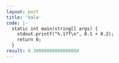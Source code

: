 ```yaml
---
layout: post
title: 'Vala'
code: |-
  static int main(string[] args) {
    stdout.printf("%.17f\n", 0.1 + 0.2);
    return 0;
  }
result: 0.30000000000000004
---
```

